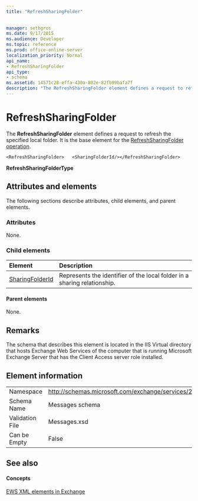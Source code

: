 ```yaml
---
title: "RefreshSharingFolder"
 
 
manager: sethgros
ms.date: 9/17/2015
ms.audience: Developer
ms.topic: reference
ms.prod: office-online-server
localization_priority: Normal
api_name:
- RefreshSharingFolder
api_type:
- schema
ms.assetid: 14571c28-effa-430a-802e-82fb99bafa7f
description: "The RefreshSharingFolder element defines a request to refresh the specified local folder. It is the base element for the RefreshSharingFolder operation."
---
```


# RefreshSharingFolder

The **RefreshSharingFolder** element defines a request to refresh the specified local folder. It is the base element for the [RefreshSharingFolder operation](refreshsharingfolder-operation.md).
  
```
<RefreshSharingFolder>   <SharingFolderId/></RefreshSharingFolder>
```

 **RefreshSharingFolderType**
## Attributes and elements

The following sections describe attributes, child elements, and parent elements.
  
### Attributes

None.
  
### Child elements

|**Element**|**Description**|
|:-----|:-----|
|[SharingFolderId](sharingfolderid.md) <br/> |Represents the identifier of the local folder in a sharing relationship.  <br/> |
   
#### Parent elements

None.
  
## Remarks

The schema that describes this element is located in the IIS Virtual directory that hosts Exchange Web Services of the computer that is running Microsoft Exchange Server that has the Client Access server role installed.
  
## Element information

|||
|:-----|:-----|
|Namespace  <br/> |http://schemas.microsoft.com/exchange/services/2006/messages  <br/> |
|Schema Name  <br/> |Messages schema  <br/> |
|Validation File  <br/> |Messages.xsd  <br/> |
|Can be Empty  <br/> |False  <br/> |
   
## See also

#### Concepts

[EWS XML elements in Exchange](ews-xml-elements-in-exchange.md)

